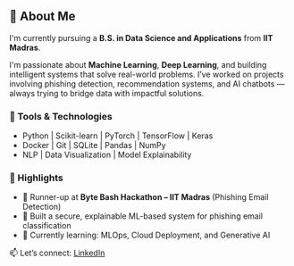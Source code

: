 ## 👋 About Me

I'm currently pursuing a **B.S. in Data Science and Applications** from **IIT Madras**.

I'm passionate about **Machine Learning**, **Deep Learning**, and building intelligent systems that solve real-world problems. I’ve worked on projects involving phishing detection, recommendation systems, and AI chatbots — always trying to bridge data with impactful solutions.

### 🔧 Tools & Technologies
- Python | Scikit-learn | PyTorch | TensorFlow | Keras
- Docker | Git | SQLite | Pandas | NumPy
- NLP | Data Visualization | Model Explainability

### 🚀 Highlights
- 🥈 Runner-up at **Byte Bash Hackathon – IIT Madras** (Phishing Email Detection)
- 🤖 Built a secure, explainable ML-based system for phishing email classification
- 🎯 Currently learning: MLOps, Cloud Deployment, and Generative AI

📫 Let’s connect: [LinkedIn](https://www.linkedin.com/in/yourprofile)
